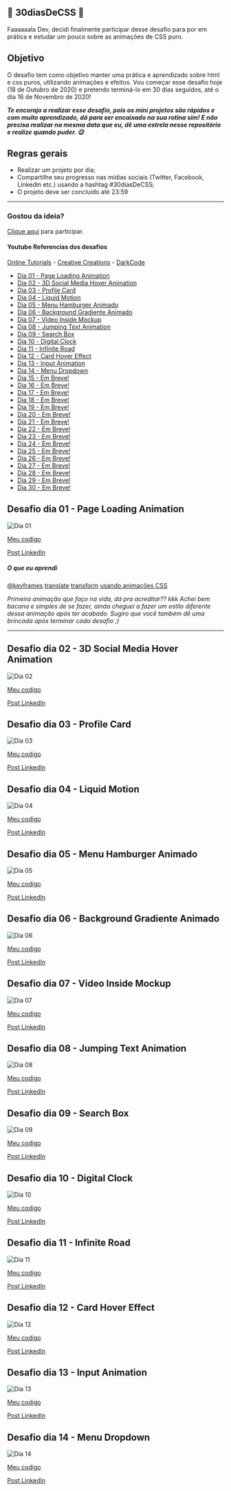 ## 🚀 30diasDeCSS 🚀
 
Faaaaaala Dev, decidi finalmente participar desse desafio para por em prática e estudar um pouco sobre as animações de CSS puro. 

 ## Objetivo

O desafio tem como objetivo manter uma prática e aprendizado sobre html e css puros, utilizando animações e efeitos. Vou começar esse desafio hoje (18 de Outubro de 2020) e pretendo terminá-lo em 30 dias seguidos, até o dia 16 de Novembro de 2020!

***Te encorajo a realizar esse desafio, pois os mini projetos são rápidos e com muito aprendizado, dá para ser encaixado na sua rotina sim! E não precisa realizar na mesma data que eu, dê uma estrela nesse repositório e realize quando puder. 😉***

## Regras gerais

* Realizar um projeto por dia;
* Compartilhe seu progresso nas mídias sociais (Twitter, Facebook, Linkedin etc.) usando a hashtag #30diasDeCSS;
* O projeto deve ser concluído até 23:59

------------

### Gostou da ideia? 
[Clique aqui](https://github.com/phedrakeson/30diasDeCSS/issues/1) para participar.

#### Youtube Referencias dos desafios
[Online Tutorials](https://www.youtube.com/channel/UCbwXnUipZsLfUckBPsC7Jog) - 
[Creative Creations](https://www.youtube.com/channel/UCOKmVksbzoKJKmtu7rlEM1A) - 
[DarkCode](https://www.youtube.com/channel/UCD3KVjbb7aq2OiOffuungzw)




* [Dia 01 - Page Loading Animation](#id01)
* [Dia 02 - 3D Social Media Hover Animation](#id02)
* [Dia 03 - Profile Card](#id03)
* [Dia 04 - Liquid Motion](#id04)
* [Dia 05 - Menu Hamburger Animado](#id05)
* [Dia 06 - Background Gradiente Animado](#id06)
* [Dia 07 - Video Inside Mockup](#id07)  
* [Dia 08 - Jumping Text Animation](#id08)
* [Dia 09 - Search Box](#id09)
* [Dia 10 - Digital Clock](#id10)
* [Dia 11 - Infinite Road](#id11)
* [Dia 12 - Card Hover Effect](#id12)
* [Dia 13 - Input Animation](#id13)
* [Dia 14 - Menu Dropdown](#id14)
* [Dia 15 - Em Breve!](#id15)
* [Dia 16 - Em Breve!](#id16)
* [Dia 17 - Em Breve!](#id17)
* [Dia 18 - Em Breve!](#id18)
* [Dia 19 - Em Breve!](#id19)
* [Dia 20 - Em Breve!](#id20)
* [Dia 21 - Em Breve!](#id21)
* [Dia 22 - Em Breve!](#id22)
* [Dia 23 - Em Breve!](#id23)
* [Dia 24 - Em Breve!](#id24)
* [Dia 25 - Em Breve!](#id25)
* [Dia 26 - Em Breve!](#id26)
* [Dia 27 - Em Breve!](#id27)
* [Dia 28 - Em Breve!](#id28)
* [Dia 29 - Em Breve!](#id29)
* [Dia 30 - Em Breve!](#id30)


##  Desafio dia 01 - Page Loading Animation  <a name="id01"></a>
![Dia 01](https://i.gyazo.com/eff3dca338b376aa764d7a042809010e.gif)


[Meu codigo](https://github.com/phedrakeson/30diasDeCSS/tree/main/desafios/dia-01)

[Post LinkedIn](https://www.linkedin.com/posts/gabedev_desafio-0130-conclu%C3%ADdo-d%C3%A1-pra-acreditar-activity-6723653208226484224-p977)

##### O que eu aprendi

[@keyframes](https://developer.mozilla.org/pt-BR/docs/Web/CSS/@keyframes)
[translate](https://developer.mozilla.org/pt-BR/docs/Web/CSS/transform-function/translate)
[transform](https://developer.mozilla.org/pt-BR/docs/Web/CSS/transform)
[usando animações CSS](https://developer.mozilla.org/pt-BR/docs/Web/CSS/CSS_Animations/Usando_anima%C3%A7%C3%B5es_CSS)

*Primeira animação que faço na vida, dá pra acreditar?? kkk
Achei bem bacana e simples de se fazer, ainda cheguei a fazer um estilo diferente dessa animação após ter acabado. Sugiro que você também dê uma brincada após terminar cada desafio ;)*

------------

##  Desafio dia 02 - 3D Social Media Hover Animation  <a name="id02"></a>
![Dia 02](https://i.gyazo.com/74fcd85b1ece5f0baae897e38de97c6d.gif)


[Meu codigo](https://github.com/phedrakeson/30diasDeCSS/tree/main/desafios/dia-02)

[Post LinkedIn](https://www.linkedin.com/posts/gabedev_30diasdecss-activity-6724038243664363520-PT5D)

##  Desafio dia 03 - Profile Card  <a name="id03"></a>
![Dia 03](https://i.gyazo.com/d18a4ff9bd4f12c81b1ead923ae25ccf.gif)


[Meu codigo](https://github.com/phedrakeson/30diasDeCSS/tree/main/desafios/dia-03)

[Post LinkedIn](https://www.linkedin.com/posts/gabedev_30diasdecss-activity-6724396316962668545-6wjU)

##  Desafio dia 04 - Liquid Motion  <a name="id04"></a>
![Dia 04](https://i.gyazo.com/e8a6aca61c2aa2b52aef3317ba979755.gif)


[Meu codigo](https://github.com/phedrakeson/30diasDeCSS/tree/main/desafios/dia-04)

[Post LinkedIn](https://www.linkedin.com/posts/gabedev_dia-0430-conclu%C3%ADdo-mano-posso-dizer-activity-6724751242486181888-ObU1)

##  Desafio dia 05 - Menu Hamburger Animado  <a name="id05"></a>
![Dia 05](https://i.gyazo.com/54aacbe0f04eaace106439f3ab606ddf.gif)


[Meu codigo](https://github.com/phedrakeson/30diasDeCSS/tree/main/desafios/dia-05)

[Post LinkedIn](https://www.linkedin.com/posts/gabedev_30diasdecss-activity-6725112387919249408-1UOI)


##  Desafio dia 06 - Background Gradiente Animado  <a name="id06"></a>
![Dia 06](https://i.gyazo.com/2f00c1f495abbf3d90441e15e7074f0d.gif)


[Meu codigo](https://github.com/phedrakeson/30diasDeCSS/tree/main/desafios/dia-06)

[Post LinkedIn](https://www.linkedin.com/posts/gabedev_30diasdecss-activity-6725469297331748864-Ukkv)

##  Desafio dia 07 - Video Inside Mockup  <a name="id07"></a>
![Dia 07](https://i.gyazo.com/73efdf9c700a678f9b4f7a1b5c3801d9.gif)


[Meu codigo](https://github.com/phedrakeson/30diasDeCSS/tree/main/desafios/dia-07)

[Post LinkedIn](https://www.linkedin.com/posts/gabedev_30diasdecss-activity-6725801184940097536-18pu)

##  Desafio dia 08 - Jumping Text Animation  <a name="id08"></a>
![Dia 08](https://i.gyazo.com/94ac4f580f23563d9718496b62e133a4.gif)


[Meu codigo](https://github.com/phedrakeson/30diasDeCSS/tree/main/desafios/dia-08)

[Post LinkedIn](https://www.linkedin.com/posts/gabedev_30diasdecss-activity-6726168998393765889-XGME)

##  Desafio dia 09 - Search Box  <a name="id09"></a>
![Dia 09](https://i.gyazo.com/eb2b41df61bd78f76617374a2e74d9c6.gif)


[Meu codigo](https://github.com/phedrakeson/30diasDeCSS/tree/main/desafios/dia-09)

[Post LinkedIn](https://www.linkedin.com/posts/gabedev_30diasdecss-activity-6726908421855084544-HIVQ)

##  Desafio dia 10 - Digital Clock  <a name="id10"></a>
![Dia 10](https://i.gyazo.com/7aabd123e2daa39836e9dc855cf62f37.png)


[Meu codigo](https://github.com/phedrakeson/30diasDeCSS/tree/main/desafios/dia-10)

[Post LinkedIn](https://www.linkedin.com/posts/gabedev_30diasdecss-activity-6727350940178948096-E0_h)

##  Desafio dia 11 - Infinite Road  <a name="id11"></a>
![Dia 11](https://i.gyazo.com/8acacd3e1b8e1f1a0958ea6ebb303840.gif)


[Meu codigo](https://github.com/phedrakeson/30diasDeCSS/tree/main/desafios/dia-11)

[Post LinkedIn](https://www.linkedin.com/posts/gabedev_30diasdecss-activity-6727647786336083968-N7_b)

##  Desafio dia 12 - Card Hover Effect  <a name="id12"></a>
![Dia 12](https://i.gyazo.com/55258c7cea5ae70833f423ba520e3975.gif)


[Meu codigo](https://github.com/phedrakeson/30diasDeCSS/tree/main/desafios/dia-12)

[Post LinkedIn](https://www.linkedin.com/posts/gabedev_30diasdecss-activity-6728366447573168128-jR_6)

##  Desafio dia 13 - Input Animation  <a name="id13"></a>
![Dia 13](https://i.gyazo.com/7dd86bf370b3187a6398e2b674c13a8b.gif)


[Meu codigo](https://github.com/phedrakeson/30diasDeCSS/tree/main/desafios/dia-13)

[Post LinkedIn](https://www.linkedin.com/posts/gabedev_30diasdecss-activity-6729461062778859520-l8H4)

##  Desafio dia 14 - Menu Dropdown  <a name="id14"></a>
![Dia 14](https://i.gyazo.com/d629a0106c6c84a692ee3ad808836c5c.gif)


[Meu codigo](https://github.com/phedrakeson/30diasDeCSS/tree/main/desafios/dia-14)

[Post LinkedIn](https://www.linkedin.com/posts/gabedev_30diasdecss-activity-6729894687601172480-dRsc)
